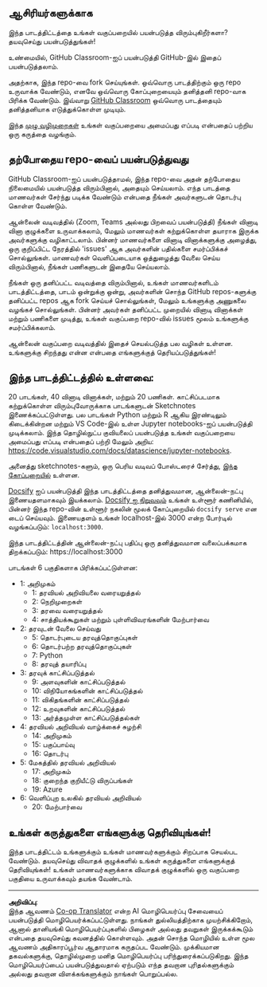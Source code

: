 <!--
CO_OP_TRANSLATOR_METADATA:
{
  "original_hash": "f7440be10c17a8a9262713af3d2818a9",
  "translation_date": "2025-10-11T15:06:43+00:00",
  "source_file": "for-teachers.md",
  "language_code": "ta"
}
-->
## ஆசிரியர்களுக்காக

இந்த பாடத்திட்டத்தை உங்கள் வகுப்பறையில் பயன்படுத்த விரும்புகிறீர்களா? தயவுசெய்து பயன்படுத்துங்கள்!

உண்மையில், GitHub Classroom-ஐப் பயன்படுத்தி GitHub-இல் இதைப் பயன்படுத்தலாம்.

அதற்காக, இந்த repo-வை fork செய்யுங்கள். ஒவ்வொரு பாடத்திற்கும் ஒரு repo உருவாக்க வேண்டும், எனவே ஒவ்வொரு கோப்புறையையும் தனித்தனி repo-வாக பிரிக்க வேண்டும். இவ்வாறு [GitHub Classroom](https://classroom.github.com/classrooms) ஒவ்வொரு பாடத்தையும் தனித்தனியாக எடுத்துக்கொள்ள முடியும்.

இந்த [முழு வழிமுறைகள்](https://github.blog/2020-03-18-set-up-your-digital-classroom-with-github-classroom/) உங்கள் வகுப்பறையை அமைப்பது எப்படி என்பதைப் பற்றிய ஒரு கருத்தை வழங்கும்.

## தற்போதைய repo-வைப் பயன்படுத்துவது

GitHub Classroom-ஐப் பயன்படுத்தாமல், இந்த repo-வை அதன் தற்போதைய நிலைமையில் பயன்படுத்த விரும்பினால், அதையும் செய்யலாம். எந்த பாடத்தை மாணவர்கள் சேர்ந்து படிக்க வேண்டும் என்பதை நீங்கள் அவர்களுடன் தொடர்பு கொள்ள வேண்டும்.

ஆன்லைன் வடிவத்தில் (Zoom, Teams அல்லது பிறவைப் பயன்படுத்தி) நீங்கள் வினாடி வினா குழுக்களை உருவாக்கலாம், மேலும் மாணவர்கள் கற்றுக்கொள்ள தயாராக இருக்க அவர்களுக்கு வழிகாட்டலாம். பின்னர் மாணவர்களை வினாடி வினாக்களுக்கு அழைத்து, ஒரு குறிப்பிட்ட நேரத்தில் 'issues' ஆக அவர்களின் பதில்களை சமர்ப்பிக்கச் சொல்லுங்கள். மாணவர்கள் வெளிப்படையாக ஒத்துழைத்து வேலை செய்ய விரும்பினால், நீங்கள் பணிகளுடன் இதையே செய்யலாம்.

நீங்கள் ஒரு தனிப்பட்ட வடிவத்தை விரும்பினால், உங்கள் மாணவர்களிடம் பாடத்திட்டத்தை, பாடம் ஒன்றுக்கு ஒன்று, அவர்களின் சொந்த GitHub repos-களுக்கு தனிப்பட்ட repos ஆக fork செய்யச் சொல்லுங்கள், மேலும் உங்களுக்கு அணுகலை வழங்கச் சொல்லுங்கள். பின்னர் அவர்கள் தனிப்பட்ட முறையில் வினாடி வினாக்கள் மற்றும் பணிகளை முடித்து, உங்கள் வகுப்பறை repo-வில் issues மூலம் உங்களுக்கு சமர்ப்பிக்கலாம்.

ஆன்லைன் வகுப்பறை வடிவத்தில் இதைச் செயல்படுத்த பல வழிகள் உள்ளன. உங்களுக்கு சிறந்தது என்ன என்பதை எங்களுக்குத் தெரியப்படுத்துங்கள்!

## இந்த பாடத்திட்டத்தில் உள்ளவை:

20 பாடங்கள், 40 வினாடி வினாக்கள், மற்றும் 20 பணிகள். காட்சிப்படமாக கற்றுக்கொள்ள விரும்புவோருக்காக பாடங்களுடன் Sketchnotes இணைக்கப்பட்டுள்ளது. பல பாடங்கள் Python மற்றும் R ஆகிய இரண்டிலும் கிடைக்கின்றன மற்றும் VS Code-இல் உள்ள Jupyter notebooks-ஐப் பயன்படுத்தி முடிக்கலாம். இந்த தொழில்நுட்ப குவியலைப் பயன்படுத்த உங்கள் வகுப்பறையை அமைப்பது எப்படி என்பதைப் பற்றி மேலும் அறிய: https://code.visualstudio.com/docs/datascience/jupyter-notebooks.

அனைத்து sketchnotes-களும், ஒரு பெரிய வடிவப் போஸ்டரைச் சேர்த்து, [இந்த கோப்புறையில்](../../sketchnotes) உள்ளன.

[Docsify](https://docsify.js.org/#/) ஐப் பயன்படுத்தி இந்த பாடத்திட்டத்தை தனித்துவமான, ஆன்லைன்-நட்பு இணையதளமாகவும் இயக்கலாம். [Docsify ஐ நிறுவவும்](https://docsify.js.org/#/quickstart) உங்கள் உள்ளூர் கணினியில், பின்னர் இந்த repo-வின் உள்ளூர் நகலின் மூலக் கோப்புறையில் `docsify serve` என டைப் செய்யவும். இணையதளம் உங்கள் localhost-இல் 3000 என்ற போர்டில் வழங்கப்படும்: `localhost:3000`.

இந்த பாடத்திட்டத்தின் ஆன்லைன்-நட்பு பதிப்பு ஒரு தனித்துவமான வலைப்பக்கமாக திறக்கப்படும்: https://localhost:3000

பாடங்கள் 6 பகுதிகளாக பிரிக்கப்பட்டுள்ளன:

- 1: அறிமுகம்
    - 1: தரவியல் அறிவியலை வரையறுத்தல்
    - 2: நெறிமுறைகள்
    - 3: தரவை வரையறுத்தல்
    - 4: சாத்தியக்கூறுகள் மற்றும் புள்ளிவிவரங்களின் மேற்பார்வை
- 2: தரவுடன் வேலை செய்வது
    - 5: தொடர்புடைய தரவுத்தொகுப்புகள்
    - 6: தொடர்பற்ற தரவுத்தொகுப்புகள்
    - 7: Python
    - 8: தரவுத் தயாரிப்பு
- 3: தரவுக் காட்சிப்படுத்தல்
    - 9: அளவுகளின் காட்சிப்படுத்தல்
    - 10: விநியோகங்களின் காட்சிப்படுத்தல்
    - 11: விகிதங்களின் காட்சிப்படுத்தல்
    - 12: உறவுகளின் காட்சிப்படுத்தல்
    - 13: அர்த்தமுள்ள காட்சிப்படுத்தல்கள்
- 4: தரவியல் அறிவியல் வாழ்க்கைச் சுழற்சி
    - 14: அறிமுகம்
    - 15: பகுப்பாய்வு
    - 16: தொடர்பு
- 5: மேகத்தில் தரவியல் அறிவியல்
    - 17: அறிமுகம்
    - 18: குறைந்த குறியீட்டு விருப்பங்கள்
    - 19: Azure
- 6: வெளிப்புற உலகில் தரவியல் அறிவியல்
    - 20: மேற்பார்வை

## உங்கள் கருத்துகளை எங்களுக்கு தெரிவியுங்கள்!

இந்த பாடத்திட்டம் உங்களுக்கும் உங்கள் மாணவர்களுக்கும் சிறப்பாக செயல்பட வேண்டும். தயவுசெய்து விவாதக் குழுக்களில் உங்கள் கருத்துகளை எங்களுக்குத் தெரிவியுங்கள்! உங்கள் மாணவர்களுக்காக விவாதக் குழுக்களில் ஒரு வகுப்பறை பகுதியை உருவாக்கவும் தயங்க வேண்டாம்.

---

**அறிவிப்பு**:  
இந்த ஆவணம் [Co-op Translator](https://github.com/Azure/co-op-translator) என்ற AI மொழிபெயர்ப்பு சேவையைப் பயன்படுத்தி மொழிபெயர்க்கப்பட்டுள்ளது. நாங்கள் துல்லியத்திற்காக முயற்சிக்கிறோம், ஆனால் தானியங்கி மொழிபெயர்ப்புகளில் பிழைகள் அல்லது தவறுகள் இருக்கக்கூடும் என்பதை தயவுசெய்து கவனத்தில் கொள்ளவும். அதன் சொந்த மொழியில் உள்ள மூல ஆவணம் அதிகாரப்பூர்வ ஆதாரமாக கருதப்பட வேண்டும். முக்கியமான தகவல்களுக்கு, தொழில்முறை மனித மொழிபெயர்ப்பு பரிந்துரைக்கப்படுகிறது. இந்த மொழிபெயர்ப்பைப் பயன்படுத்துவதால் ஏற்படும் எந்த தவறான புரிதல்களுக்கும் அல்லது தவறான விளக்கங்களுக்கும் நாங்கள் பொறுப்பல்ல.